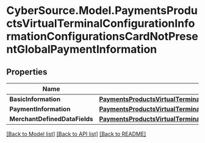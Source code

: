 # CyberSource.Model.PaymentsProductsVirtualTerminalConfigurationInformationConfigurationsCardNotPresentGlobalPaymentInformation
## Properties

Name | Type | Description | Notes
------------ | ------------- | ------------- | -------------
**BasicInformation** | [**PaymentsProductsVirtualTerminalConfigurationInformationConfigurationsCardNotPresentGlobalPaymentInformationBasicInformation**](PaymentsProductsVirtualTerminalConfigurationInformationConfigurationsCardNotPresentGlobalPaymentInformationBasicInformation.md) |  | [optional] 
**PaymentInformation** | [**PaymentsProductsVirtualTerminalConfigurationInformationConfigurationsCardNotPresentGlobalPaymentInformationPaymentInformation**](PaymentsProductsVirtualTerminalConfigurationInformationConfigurationsCardNotPresentGlobalPaymentInformationPaymentInformation.md) |  | [optional] 
**MerchantDefinedDataFields** | [**PaymentsProductsVirtualTerminalConfigurationInformationConfigurationsCardNotPresentGlobalPaymentInformationMerchantDefinedDataFields**](PaymentsProductsVirtualTerminalConfigurationInformationConfigurationsCardNotPresentGlobalPaymentInformationMerchantDefinedDataFields.md) |  | [optional] 

[[Back to Model list]](../README.md#documentation-for-models) [[Back to API list]](../README.md#documentation-for-api-endpoints) [[Back to README]](../README.md)

